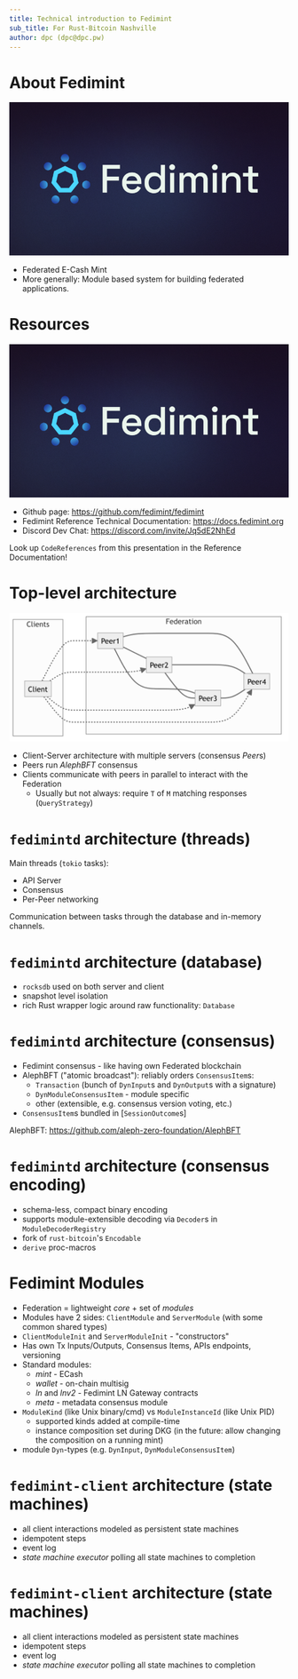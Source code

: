 ```yaml
---
title: Technical introduction to Fedimint
sub_title: For Rust-Bitcoin Nashville
author: dpc (dpc@dpc.pw)
---
```


About Fedimint
===

![](./fedimint-banner.png)


* Federated E-Cash Mint 
* More generally: Module based system for building federated applications.

<!-- end_slide -->


Resources
===

![](./fedimint-banner.png)


* Github page: <https://github.com/fedimint/fedimint>
* Fedimint Reference Technical Documentation: <https://docs.fedimint.org>
* Discord Dev Chat: <https://discord.com/invite/Jq5dE2NhEd>

<!-- pause -->

Look up `CodeReferences` from this presentation in the Reference Documentation!

<!-- end_slide -->


Top-level architecture
===

![](./top-level.mmd.png)


* Client-Server architecture with multiple servers (consensus *Peer*s)
* Peers run *AlephBFT* consensus
* Clients communicate with peers in parallel to interact with the Federation
  * Usually but not always: require `T` of `M` matching responses (`QueryStrategy`)

<!-- end_slide -->


`fedimintd` architecture (threads)
===

Main threads (`tokio` tasks):


* API Server
* Consensus
* Per-Peer networking

Communication between tasks through the database and in-memory channels.

<!-- end_slide -->


`fedimintd` architecture (database)
===


* `rocksdb` used on both server and client
* snapshot level isolation
* rich Rust wrapper logic around raw functionality: `Database`

<!-- end_slide -->


`fedimintd` architecture (consensus)
===

* Fedimint consensus - like having own Federated blockchain
* AlephBFT ("atomic broadcast"): reliably orders `ConsensusItem`s:
  * `Transaction` (bunch of `DynInput`s and `DynOutput`s with a signature)
  * `DynModuleConsensusItem` - module specific 
  * other (extensible, e.g. consensus version voting, etc.)
* `ConsensusItem`s bundled in [`SessionOutcome`s]

<!-- pause -->

AlephBFT: <https://github.com/aleph-zero-foundation/AlephBFT>


<!-- end_slide -->


`fedimintd` architecture (consensus encoding)
===

* schema-less, compact binary encoding
* supports module-extensible decoding via `Decoder`s in `ModuleDecoderRegistry`
* fork of `rust-bitcoin`'s `Encodable`
* `derive` proc-macros 


<!-- end_slide -->

Fedimint Modules
===

* Federation = lightweight *core* + set of *modules*
* Modules have 2 sides: `ClientModule` and `ServerModule` (with some common shared types)
* `ClientModuleInit` and `ServerModuleInit` - "constructors"
* Has own Tx Inputs/Outputs, Consensus Items, APIs endpoints, versioning
* Standard modules:
  * *mint* - ECash
  * *wallet* - on-chain multisig
  * *ln* and *lnv2* - Fedimint LN Gateway contracts
  * *meta* - metadata consensus module
* `ModuleKind` (like Unix binary/cmd) vs `ModuleInstanceId` (like Unix PID)
  * supported kinds added at compile-time
  * instance composition set during DKG (in the future: allow changing the composition on a running mint)
* module `Dyn`-types (e.g. `DynInput`, `DynModuleConsensusItem`)

<!-- end_slide -->


`fedimint-client` architecture (state machines)
===

* all client interactions modeled as persistent state machines
* idempotent steps
* event log
* *state machine executor* polling all state machines to completion


<!-- end_slide -->


`fedimint-client` architecture (state machines)
===

* all client interactions modeled as persistent state machines
* idempotent steps
* event log
* *state machine executor* polling all state machines to completion


<!-- end_slide -->

